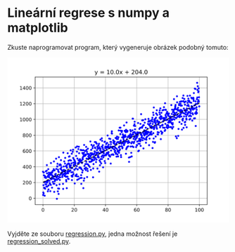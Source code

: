 # Lineární regrese s numpy a matplotlib

Zkuste naprogramovat program, který vygeneruje obrázek podobný tomuto:

![Očekávaný výstup](result.svg)

Vyjděte ze souboru [regression.py](regression.py), jedna možnost řešení je [regression_solved.py](regression_solved.py).
